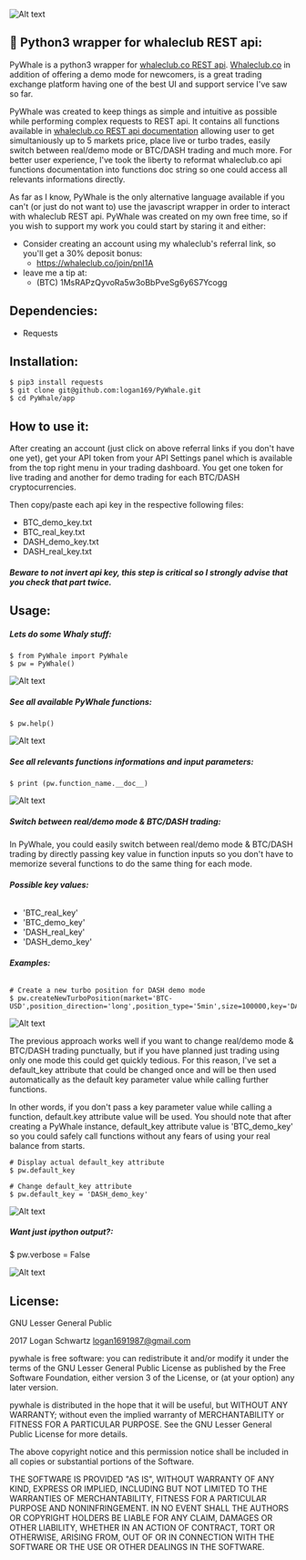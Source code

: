 ![Alt text](/picts/whale2.png?raw=true "pywhale logo")

## __:whale: Python3 wrapper for whaleclub REST api:__

PyWhale is a python3 wrapper for [whaleclub.co REST api](http://docs.whaleclub.co/#overview). [Whaleclub.co](https://whaleclub.co/) in addition of offering a demo mode for newcomers, is a great trading exchange platform having one of the best UI and support service I've saw so far. 

PyWhale was created to keep things as simple and intuitive as possible while performing complex requests to REST api. It contains all functions available in [whaleclub.co REST api documentation](http://docs.whaleclub.co/#overview) allowing user to get simultaniously up to 5 markets price, place live or turbo trades, easily switch between real/demo mode or BTC/DASH trading and much more. For better user experience, I've took the liberty to reformat whaleclub.co api functions documentation into functions doc string so one could access all relevants informations directly.

As far as I know, PyWhale is the only alternative language available if you can't (or just do not want to) use the javascript wrapper in order to interact with whaleclub REST api. PyWhale was created on my own free time, so if you wish to support my work you could start by staring it and either:

* Consider creating an account using my whaleclub's referral link, so you'll get a 30% deposit bonus: 
  * https://whaleclub.co/join/pnI1A
* leave me a tip at:
  * (BTC) 1MsRAPzQyvoRa5w3oBbPveSg6y6S7Ycogg

## __Dependencies:__

* Requests

## __Installation:__
    $ pip3 install requests 
    $ git clone git@github.com:logan169/PyWhale.git
    $ cd PyWhale/app

## __How to use it:__

After creating an account (just click on above referral links if you don't have one yet), get your API token from your API Settings panel which is available from the top right menu in your trading dashboard. You get one token for live trading and another for demo trading for each BTC/DASH cryptocurrencies.

Then copy/paste each api key in the respective following files:

- BTC_demo_key.txt
- BTC_real_key.txt
- DASH_demo_key.txt
- DASH_real_key.txt

##### __*Beware to not invert api key, this step is critical so I strongly advise that you check that part twice.*__

## __Usage:__

##### __Lets do some Whaly stuff:__
    
    $ from PyWhale import PyWhale
    $ pw = PyWhale()  
    
![Alt text](/picts/pw.jpg?raw=true "pywhale logo")

##### __See all available PyWhale functions:__

    $ pw.help()
    
![Alt text](/picts/help.jpg?raw=true "pywhale logo")

##### __See all relevants functions informations and input parameters:__

    $ print (pw.function_name.__doc__)
    
![Alt text](/picts/balance.jpg?raw=true "pywhale logo")


##### __Switch between real/demo mode & BTC/DASH trading:__

In PyWhale, you could easily switch between real/demo mode & BTC/DASH trading by directly passing key value in function inputs so you don't have to memorize several functions to do the same thing for each mode.

###### __Possible key values:__

- 'BTC_real_key'
- 'BTC_demo_key'
- 'DASH_real_key'
- 'DASH_demo_key'

###### __Examples:__

    # Create a new turbo position for DASH demo mode
    $ pw.createNewTurboPosition(market='BTC-USD',position_direction='long',position_type='5min',size=100000,key='DASH_demo_key')

![Alt text](/picts/passing_key.jpg?raw=true "pywhale logo")

The previous approach works well if you want to change real/demo mode & BTC/DASH trading punctually, but if you have planned just trading using only one mode this could get quickly tedious. For this reason, I've set a default_key attribute that could be changed once and will be then used automatically as the default key parameter value while calling further functions. 

In other words, if you don't pass a key parameter value while calling a function, default.key attribute value will be used.
You should note that after creating a PyWhale instance, default_key attribute value is 'BTC_demo_key' so you could safely call functions without any fears of using your real balance from starts.

    # Display actual default_key attribute
    $ pw.default_key
    
    # Change default_key attribute
    $ pw.default_key = 'DASH_demo_key'
    
![Alt text](/picts/default_key.jpg?raw=true "pywhale logo")


##### __Want just ipython output?:__

$ pw.verbose = False

![Alt text](/picts/verbose.jpg?raw=true "pywhale logo")
    
## __License__:

GNU Lesser General Public

2017 Logan Schwartz logan1691987@gmail.com

pywhale is free software: you can redistribute it and/or modify it under the terms of the GNU Lesser General Public License as published by the Free Software Foundation, either version 3 of the License, or (at your option) any later version.

pywhale is distributed in the hope that it will be useful, but WITHOUT ANY WARRANTY; without even the implied warranty of MERCHANTABILITY or FITNESS FOR A PARTICULAR PURPOSE. See the GNU Lesser General Public License for more details.

The above copyright notice and this permission notice shall be included in all copies or substantial portions of the Software.

THE SOFTWARE IS PROVIDED "AS IS", WITHOUT WARRANTY OF ANY KIND, EXPRESS OR IMPLIED, INCLUDING BUT NOT LIMITED TO THE WARRANTIES OF MERCHANTABILITY, FITNESS FOR A PARTICULAR PURPOSE AND NONINFRINGEMENT. IN NO EVENT SHALL THE AUTHORS OR COPYRIGHT HOLDERS BE LIABLE FOR ANY CLAIM, DAMAGES OR OTHER LIABILITY, WHETHER IN AN ACTION OF CONTRACT, TORT OR OTHERWISE, ARISING FROM, OUT OF OR IN CONNECTION WITH THE SOFTWARE OR THE USE OR OTHER DEALINGS IN THE SOFTWARE.
